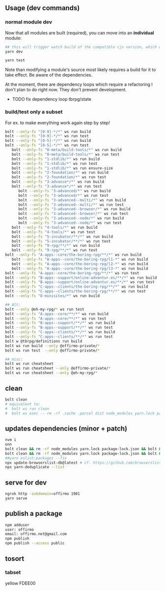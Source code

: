 
## Usage (dev commands)

### normal module dev

Now that all modules are built (required), you can move into an **individual** module:
```bash
## this will trigger watch build of the compatible cjs version, which works in all envs
yarn dev

yarn test
```

Note than modifying a module's source most likely requires a build for it to take effect.
Be aware of the dependencies.

At the moment, there are dependency loops which require a refactoring I don't plan to do right now. They don't prevent development.
* TODO fix dependency loop tbrpg/state


### build/test only a subset

For ex. to make everything work again step by step!

```bash
bolt --only-fs "[0-9]-*/*" ws run build
bolt --only-fs "[0-9]-*/*" ws run test
bolt --only-fs "[0-5]-*/*" ws run build
bolt --only-fs "[0-5]-*/*" ws run test
   bolt --only-fs "0-meta/build-tools/*" ws run build
   bolt --only-fs "0-meta/build-tools/*" ws run test
   bolt --only-fs "1-stdlib/*" ws run build
   bolt --only-fs "1-stdlib/*" ws run test
   bolt --only-fs "1-stdlib/*" ws run ensure-size
   bolt --only-fs "2-foundation/*" ws run build
   bolt --only-fs "2-foundation/*" ws run test
   bolt --only-fs "3-advance*/*" ws run build
   bolt --only-fs "3-advance*/*" ws run test
      bolt --only-fs "3-advanced/*" ws run build
      bolt --only-fs "3-advanced/*" ws run test
      bolt --only-fs "3-advanced--multi/*" ws run build
      bolt --only-fs "3-advanced--multi/*" ws run test
      bolt --only-fs "3-advanced--browser/*" ws run build
      bolt --only-fs "3-advanced--browser/*" ws run test
      bolt --only-fs "3-advanced--node/*" ws run build
      bolt --only-fs "3-advanced--node/*" ws run test
   bolt --only-fs "4-tools/*" ws run build
   bolt --only-fs "4-tools/*" ws run test
   bolt --only-fs "5-incubator/**/*" ws run build
   bolt --only-fs "5-incubator/**/*" ws run test
   bolt --only-fs "9-rpg/**/*" ws run build
   bolt --only-fs "9-rpg/**/*" ws run test
bolt --only-fs "A-apps--core/the-boring-rpg/**/*" ws run build
   bolt --only-fs "A-apps--core/the-boring-rpg/l1-*" ws run build
   bolt --only-fs "A-apps--core/the-boring-rpg/l2-*" ws run build
   bolt --only-fs "A-apps--core/the-boring-rpg/l3-*" ws run build
bolt --only-fs "A-apps--core/the-boring-rpg/**/*" ws run test
bolt --only-fs "B-apps--support/online-adventur.es/**/*" ws run build
bolt --only-fs "B-apps--support/online-adventur.es/**/*" ws run test
bolt --only-fs "C-apps--clients/the-boring-rpg/**/*" ws run build
bolt --only-fs "C-apps--clients/the-boring-rpg/**/*" ws run test
bolt --only-fs "D-minisites/*" ws run build

## Alt:
bolt --only @oh-my-rpg/* ws run test
bolt --only-fs "A-apps--core/**/*" ws run build
bolt --only-fs "A-apps--core/**/*" ws run test
bolt --only-fs "B-apps--support/**/*" ws run build
bolt --only-fs "B-apps--support/**/*" ws run test
bolt --only-fs "C-apps--clients/**/*" ws run build
bolt --only-fs "C-apps--clients/**/*" ws run test
bolt w @tbrpg/definitions run build
bolt ws run build --only @offirmo-private/*
bolt ws run test  --only @offirmo-private/*

## misc:
bolt ws run cheatsheet
bolt ws run cheatsheet --only @offirmo-private/*
bolt ws run cheatsheet --only @oh-my-rpg/*
```

## clean
```bash
bolt clean
# equivalent to:
#  bolt ws run clean
#  bolt ws exec -- rm -rf .cache .parcel dist node_modules yarn.lock package-lock.json yarn-error.log
```

## updates dependencies (minor + patch)
```bash
nvm i
onn
bolt clean && rm -rf node_modules yarn.lock package-lock.json && bolt && yarn outdated     && bolt build
bolt clean && rm -rf node_modules yarn.lock package-lock.json && bolt && bolt build
##yarn eslint:packages --fix
npx update-browserslist-db@latest # cf. https://github.com/browserslist/browserslist#browsers-data-updating
npx yarn-deduplicate --list
```

## serve for dev
```bash
ngrok http -subdomain=offirmo 1981
yarn serve
```

## publish a package
```bash
npm adduser
user: offirmo
email: offirmo.net@gmail.com
npm publish
npm publish --access public
```


## tosort

### tabset

yellow FDEE00
